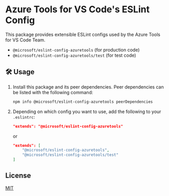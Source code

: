 # Azure Tools for VS Code's ESLint Config

This package provides extensible ESLint configs used by the Azure Tools for VS
Code Team.

-   `@microsoft/eslint-config-azuretools` (for production code)
-   `@microsoft/eslint-config-azuretools/test` (for test code)

## 🛠️ Usage

1. Install this package and its peer dependencies. Peer dependencies can be
   listed with the following command:

    ```bash
    npm info @microsoft/eslint-config-azuretools peerDependencies
    ```

2. Depending on which config you want to use, add the following to your
   `.eslintrc`:

    ```json
    "extends": "@microsoft/eslint-config-azuretools"
    ```

    or

    ```json
    "extends": [
        "@microsoft/eslint-config-azuretools",
        "@microsoft/eslint-config-azuretools/test"
    ]
    ```

## License

[MIT](LICENSE.md)
